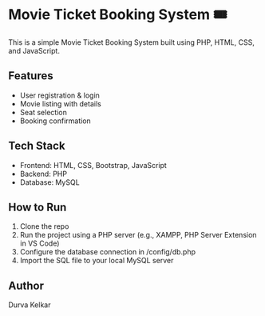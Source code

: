 # Movie Ticket Booking System 🎟

This is a simple Movie Ticket Booking System built using PHP, HTML, CSS, and JavaScript.

## Features
- User registration & login
- Movie listing with details
- Seat selection
- Booking confirmation

## Tech Stack
- Frontend: HTML, CSS, Bootstrap, JavaScript
- Backend: PHP
- Database: MySQL

## How to Run
1. Clone the repo
2. Run the project using a PHP server (e.g., XAMPP, PHP Server Extension in VS Code)
3. Configure the database connection in /config/db.php
4. Import the SQL file to your local MySQL server

## Author
Durva Kelkar
